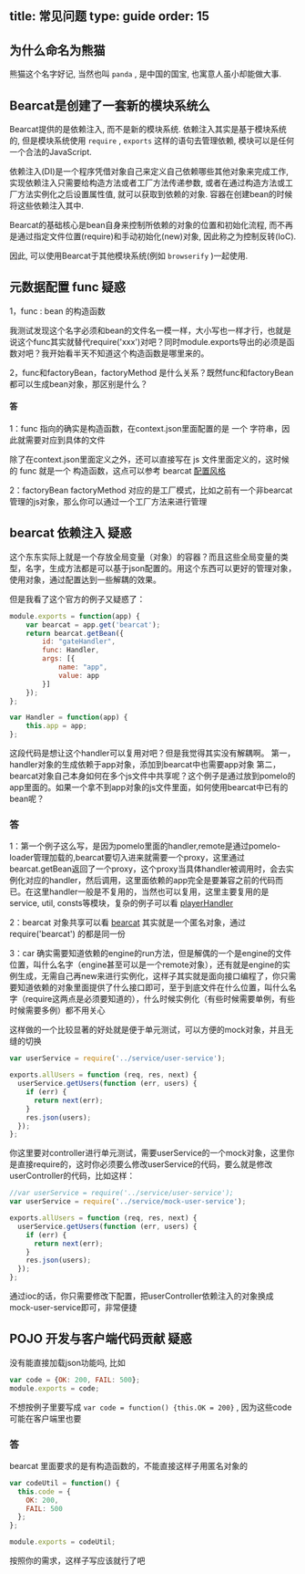 title: 常见问题
type: guide
order: 15
---

## 为什么命名为熊猫

熊猫这个名字好记, 当然也叫 `panda` , 是中国的国宝, 也寓意人虽小却能做大事.


## Bearcat是创建了一套新的模块系统么

Bearcat提供的是依赖注入, 而不是新的模块系统. 依赖注入其实是基于模块系统的, 但是模块系统使用 `require` , `exports` 这样的语句去管理依赖, 模块可以是任何一个合法的JavaScript.

依赖注入(DI)是一个程序凭借对象自己来定义自己依赖哪些其他对象来完成工作, 实现依赖注入只需要给构造方法或者工厂方法传递参数, 或者在通过构造方法或工厂方法实例化之后设置属性值, 就可以获取到依赖的对象. 容器在创建bean的时候将这些依赖注入其中.

Bearcat的基础核心是bean自身来控制所依赖的对象的位置和初始化流程, 而不再是通过指定文件位置(require)和手动初始化(new)对象, 因此称之为控制反转(IoC).

因此, 可以使用Bearcat于其他模块系统(例如 `browserify` )一起使用.


## 元数据配置 func 疑惑

1，func : bean 的构造函数

我测试发现这个名字必须和bean的文件名一模一样，大小写也一样才行，也就是说这个func其实就替代require('xxx')对吧？同时module.exports导出的必须是函数对吧？我开始看半天不知道这个构造函数是哪里来的。

2，func和factoryBean，factoryMethod 是什么关系？既然func和factoryBean都可以生成bean对象，那区别是什么？

#### 答

1：func 指向的确实是构造函数，在context.json里面配置的是 一个 字符串，因此就需要对应到具体的文件

除了在context.json里面定义之外，还可以直接写在 js 文件里面定义的，这时候的 func 就是一个 构造函数，这点可以参考 bearcat [配置风格](/guide/magic-javaScript-objects-in-details.html)

2：factoryBean factoryMethod 对应的是工厂模式，比如之前有一个非bearcat管理的js对象，那么你可以通过一个工厂方法来进行管理



## bearcat 依赖注入 疑惑

这个东东实际上就是一个存放全局变量（对象）的容器？而且这些全局变量的类型，名字，生成方法都是可以基于json配置的。用这个东西可以更好的管理对象，使用对象，通过配置达到一些解耦的效果。

但是我看了这个官方的例子又疑惑了：

```js
module.exports = function(app) {
    var bearcat = app.get('bearcat');
    return bearcat.getBean({
        id: "gateHandler",
        func: Handler,
        args: [{
            name: "app",
            value: app
        }]
    });
};

var Handler = function(app) {
    this.app = app;
};
```

这段代码是想让这个handler可以复用对吧？但是我觉得其实没有解耦啊。 第一，handler对象的生成依赖于app对象，添加到bearcat中也需要app对象 第二，bearcat对象自己本身如何在多个js文件中共享呢？这个例子是通过放到pomelo的app里面的。如果一个拿不到app对象的js文件里面，如何使用bearcat中已有的bean呢？

### 答

1：第一个例子这么写，是因为pomelo里面的handler,remote是通过pomelo-loader管理加载的,bearcat要切入进来就需要一个proxy，这里通过bearcat.getBean返回了一个proxy，这个proxy当具体handler被调用时，会去实例化对应的handler，然后调用，这里面依赖的app完全是要兼容之前的代码而已。在这里handler一般是不复用的，当然也可以复用，这里主要复用的是service, util, consts等模块，复杂的例子可以看 [playerHandler](https://github.com/bearcatnode/treasures/blob/master/game-server/app/servers/area/handler/playerHandler.js#L129)

2：bearcat 对象共享可以看 [bearcat](https://github.com/bearcatnode/bearcat/blob/master/lib/bearcat.js#L31) 其实就是一个匿名对象，通过 require('bearcat') 的都是同一份

3：car 确实需要知道依赖的engine的run方法，但是解偶的一个是engine的文件位置，叫什么名字（engine甚至可以是一个remote对象），还有就是engine的实例生成，无需自己再new来进行实例化，这样子其实就是面向接口编程了，你只需要知道依赖的对象里面提供了什么接口即可，至于到底文件在什么位置，叫什么名字（require这两点是必须要知道的），什么时候实例化（有些时候需要单例，有些时候需要多例）都不用关心

这样做的一个比较显著的好处就是便于单元测试，可以方便的mock对象，并且无缝的切换

```js
var userService = require('../service/user-service');

exports.allUsers = function (req, res, next) {
  userService.getUsers(function (err, users) {
    if (err) {
      return next(err);
    }
    res.json(users);
  });
};
```

你这里要对controller进行单元测试，需要userService的一个mock对象，这里你是直接require的，这时你必须要么修改userService的代码，要么就是修改userController的代码，比如这样：

```js
//var userService = require('../service/user-service');
var userService = require('../service/mock-user-service');

exports.allUsers = function (req, res, next) {
  userService.getUsers(function (err, users) {
    if (err) {
      return next(err);
    }
    res.json(users);
  });
};
```

通过ioc的话，你只需要修改下配置，把userController依赖注入的对象换成mock-user-service即可，非常便捷



## POJO 开发与客户端代码贡献 疑惑

没有能直接加载json功能吗, 比如

```js
var code = {OK: 200, FAIL: 500};
module.exports = code;
```

不想按例子里要写成  `var code = function() {this.OK = 200}` , 因为这些code可能在客户端里也要

### 答

bearcat 里面要求的是有构造函数的，不能直接这样子用匿名对象的

```js
var codeUtil = function() {
  this.code = {
    OK: 200,
    FAIL: 500
  };
};

module.exports = codeUtil;
```

按照你的需求，这样子写应该就行了吧